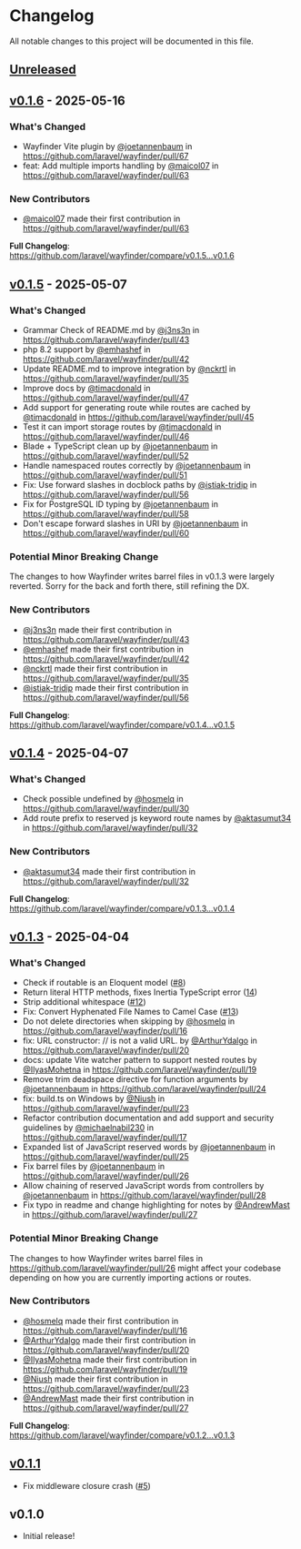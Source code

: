 # Changelog

All notable changes to this project will be documented in this file.

## [Unreleased](https://github.com/laravel/wayfinder/compare/v0.1.6...main)

## [v0.1.6](https://github.com/laravel/wayfinder/compare/v0.1.5...v0.1.6) - 2025-05-16

### What's Changed

* Wayfinder Vite plugin by [@joetannenbaum](https://github.com/joetannenbaum) in https://github.com/laravel/wayfinder/pull/67
* feat: Add multiple imports handling by [@maicol07](https://github.com/maicol07) in https://github.com/laravel/wayfinder/pull/63

### New Contributors

* [@maicol07](https://github.com/maicol07) made their first contribution in https://github.com/laravel/wayfinder/pull/63

**Full Changelog**: https://github.com/laravel/wayfinder/compare/v0.1.5...v0.1.6

## [v0.1.5](https://github.com/laravel/wayfinder/compare/v0.1.4...v0.1.5) - 2025-05-07

### What's Changed

* Grammar Check of README.md by [@j3ns3n](https://github.com/j3ns3n) in https://github.com/laravel/wayfinder/pull/43
* php 8.2 support by [@emhashef](https://github.com/emhashef) in https://github.com/laravel/wayfinder/pull/42
* Update README.md to improve integration by [@nckrtl](https://github.com/nckrtl) in https://github.com/laravel/wayfinder/pull/35
* Improve docs by [@timacdonald](https://github.com/timacdonald) in https://github.com/laravel/wayfinder/pull/47
* Add support for generating route while routes are cached by [@timacdonald](https://github.com/timacdonald) in https://github.com/laravel/wayfinder/pull/45
* Test it can import storage routes by [@timacdonald](https://github.com/timacdonald) in https://github.com/laravel/wayfinder/pull/46
* Blade + TypeScript clean up by [@joetannenbaum](https://github.com/joetannenbaum) in https://github.com/laravel/wayfinder/pull/52
* Handle namespaced routes correctly by [@joetannenbaum](https://github.com/joetannenbaum) in https://github.com/laravel/wayfinder/pull/51
* Fix: Use forward slashes in docblock paths by [@istiak-tridip](https://github.com/istiak-tridip) in https://github.com/laravel/wayfinder/pull/56
* Fix for PostgreSQL ID typing by [@joetannenbaum](https://github.com/joetannenbaum) in https://github.com/laravel/wayfinder/pull/58
* Don't escape forward slashes in URI by [@joetannenbaum](https://github.com/joetannenbaum) in https://github.com/laravel/wayfinder/pull/60

### Potential Minor Breaking Change

The changes to how Wayfinder writes barrel files in v0.1.3 were largely reverted. Sorry for the back and forth there, still refining the DX.

### New Contributors

* [@j3ns3n](https://github.com/j3ns3n) made their first contribution in https://github.com/laravel/wayfinder/pull/43
* [@emhashef](https://github.com/emhashef) made their first contribution in https://github.com/laravel/wayfinder/pull/42
* [@nckrtl](https://github.com/nckrtl) made their first contribution in https://github.com/laravel/wayfinder/pull/35
* [@istiak-tridip](https://github.com/istiak-tridip) made their first contribution in https://github.com/laravel/wayfinder/pull/56

**Full Changelog**: https://github.com/laravel/wayfinder/compare/v0.1.4...v0.1.5

## [v0.1.4](https://github.com/laravel/wayfinder/compare/v0.1.3...v0.1.4) - 2025-04-07

### What's Changed

* Check possible undefined by [@hosmelq](https://github.com/hosmelq) in https://github.com/laravel/wayfinder/pull/30
* Add route prefix to reserved js keyword route names by [@aktasumut34](https://github.com/aktasumut34) in https://github.com/laravel/wayfinder/pull/32

### New Contributors

* [@aktasumut34](https://github.com/aktasumut34) made their first contribution in https://github.com/laravel/wayfinder/pull/32

**Full Changelog**: https://github.com/laravel/wayfinder/compare/v0.1.3...v0.1.4

## [v0.1.3](https://github.com/laravel/wayfinder/compare/v0.1.1...v0.1.3) - 2025-04-04

### What's Changed

* Check if routable is an Eloquent model ([#8](https://github.com/laravel/wayfinder/pull/8))
* Return literal HTTP methods, fixes Inertia TypeScript error ([14](https://github.com/laravel/wayfinder/pull/14))
* Strip additional whitespace ([#12](https://github.com/laravel/wayfinder/pull/12))
* Fix: Convert Hyphenated File Names to Camel Case ([#13](https://github.com/laravel/wayfinder/pull/13))
* Do not delete directories when skipping by [@hosmelq](https://github.com/hosmelq) in https://github.com/laravel/wayfinder/pull/16
* fix: URL constructor: // is not a valid URL. by [@ArthurYdalgo](https://github.com/ArthurYdalgo) in https://github.com/laravel/wayfinder/pull/20
* docs: update Vite watcher pattern to support nested routes by [@IlyasMohetna](https://github.com/IlyasMohetna) in https://github.com/laravel/wayfinder/pull/19
* Remove trim deadspace directive for function arguments by [@joetannenbaum](https://github.com/joetannenbaum) in https://github.com/laravel/wayfinder/pull/24
* fix: build.ts on Windows by [@Niush](https://github.com/Niush) in https://github.com/laravel/wayfinder/pull/23
* Refactor contribution documentation and add support and security guidelines by [@michaelnabil230](https://github.com/michaelnabil230) in https://github.com/laravel/wayfinder/pull/17
* Expanded list of JavaScript reserved words by [@joetannenbaum](https://github.com/joetannenbaum) in https://github.com/laravel/wayfinder/pull/25
* Fix barrel files by [@joetannenbaum](https://github.com/joetannenbaum) in https://github.com/laravel/wayfinder/pull/26
* Allow chaining of reserved JavaScript words from controllers by [@joetannenbaum](https://github.com/joetannenbaum) in https://github.com/laravel/wayfinder/pull/28
* Fix typo in readme and change highlighting for notes by [@AndrewMast](https://github.com/AndrewMast) in https://github.com/laravel/wayfinder/pull/27

### Potential Minor Breaking Change

The changes to how Wayfinder writes barrel files in https://github.com/laravel/wayfinder/pull/26 might affect your codebase depending on how you are currently importing actions or routes.

### New Contributors

* [@hosmelq](https://github.com/hosmelq) made their first contribution in https://github.com/laravel/wayfinder/pull/16
* [@ArthurYdalgo](https://github.com/ArthurYdalgo) made their first contribution in https://github.com/laravel/wayfinder/pull/20
* [@IlyasMohetna](https://github.com/IlyasMohetna) made their first contribution in https://github.com/laravel/wayfinder/pull/19
* [@Niush](https://github.com/Niush) made their first contribution in https://github.com/laravel/wayfinder/pull/23
* [@AndrewMast](https://github.com/AndrewMast) made their first contribution in https://github.com/laravel/wayfinder/pull/27

**Full Changelog**: https://github.com/laravel/wayfinder/compare/v0.1.2...v0.1.3

## [v0.1.1](https://github.com/laravel/wayfinder/compare/v0.1.0...v0.1.1)

- Fix middleware closure crash ([#5](https://github.com/laravel/wayfinder/pull/5))

## v0.1.0

- Initial release!
